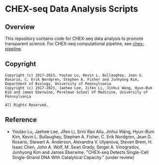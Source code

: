 # CHEX-seq Data Analysis Scripts
## Overview
This repository contains code for CHEX-seq data analysis to promote transparent science.
For CHEX-seq computational pipeline, see [chex-pipeline](https://github.com/kimpenn/chex-seq).

## Copyright
```
Copyright (c) 2017-2023, Youtao Lu, Kevin L. Bullaughey, Jean G. Rosario, C. Erik Nordgren, Stephen A. Fisher and Junhyong Kim, Department of Biology, University of Pennsylvania
Copyright (c) 2017-2023, Jaehee Lee, Jifen Li, Jinhui Wang, Hyun-Bum Kim and James Eberwine, Perelman School of Medicine, University of Pennsylvania

All Rights Reserved.
```

## Reference
* Youtao Lu, Jaehee Lee, Jifen Li, Srini Rao Allu, Jinhui Wang, Hyun-Bum Kim, Kevin L. Bullaughey, Stephen A. Fisher, C. Erik Nordgren, Jean G. Rosario, Stewart A. Anderson, Alexandra V. Ulyanova, Steven Brem, H. Isaac Chen, John A. Wolf, M. Sean Grady, Sergei A. Vinogradov, Junhyong Kim and James Eberwine. "CHEX-seq Detects Single-Cell Single-Strand DNA With Catalytical Capacity." (under review)
